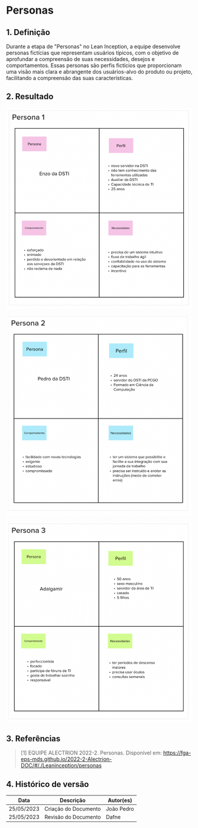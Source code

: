 # Personas

## 1. Definição

Durante a etapa de "Personas" no Lean Inception, a equipe desenvolve personas fictícias que representam usuários típicos, com o objetivo de aprofundar a compreensão de suas necessidades, desejos e comportamentos. Essas personas são perfis fictícios que proporcionam uma visão mais clara e abrangente dos usuários-alvo do produto ou projeto, facilitando a compreensão das suas características.

## 2. Resultado

![Persona 1](../../assets/lean-inception/persona-1.png)

![Persona 2](../../assets/lean-inception/persona-2.png)

![Persona 3](../../assets/lean-inception/persona-3.png)

## 3. Referências

> [1] EQUIPE ALECTRION 2022-2. Personas. Disponível em: https://fga-eps-mds.github.io/2022-2-Alectrion-DOC/#/./Leaninception/personas


## 4. Histórico de versão

|**Data**|**Descrição**|**Autor(es)**|
|--------|-------------|--------------|
|25/05/2023| Criação do Documento | João Pedro |
|25/05/2023| Revisão do Documento | Dafne |


